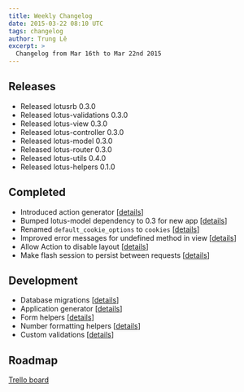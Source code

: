 ```yaml
---
title: Weekly Changelog
date: 2015-03-22 08:10 UTC
tags: changelog
author: Trung Lê
excerpt: >
  Changelog from Mar 16th to Mar 22nd 2015
---
```


## Releases

  * Released lotusrb 0.3.0
  * Released lotus-validations 0.3.0
  * Released lotus-view 0.3.0
  * Released lotus-controller 0.3.0
  * Released lotus-model 0.3.0
  * Released lotus-router 0.3.0
  * Released lotus-utils 0.4.0
  * Released lotus-helpers 0.1.0

## Completed

  * Introduced action generator [[details](https://github.com/lotus/lotus/pull/166)]
  * Bumped lotus-model dependency to 0.3 for new app  [[details](https://github.com/lotus/lotus/commit/a1a5ee00eaf1189906c625c7f8f72e8e248be02e)]
  * Renamed `default_cookie_options` to `cookies` [[details](https://github.com/lotus/controller/commit/0f851685e3f3dfe3c14c2f8a2bbbc414b7faa3d3)]
  * Improved error messages for undefined method in view [[details](https://github.com/lotus/view/pull/63)]
  * Allow Action to disable layout [[details](https://github.com/lotus/view/pull/65)]
  * Make flash session to persist between requests [[details](https://github.com/lotus/controller/pull/96)]

## Development

  * Database migrations [[details](https://github.com/lotus/model/pull/144)]
  * Application generator [[details](https://github.com/lotus/lotus/pull/181)]
  * Form helpers [[details](https://github.com/lotus/helpers/pull/16)]
  * Number formatting helpers [[details](https://github.com/lotus/helpers/pull/11)]
  * Custom validations [[details](https://github.com/lotus/validations/pull/49)]

## Roadmap

[Trello board](http://bit.ly/lotusrb-roadmap)
